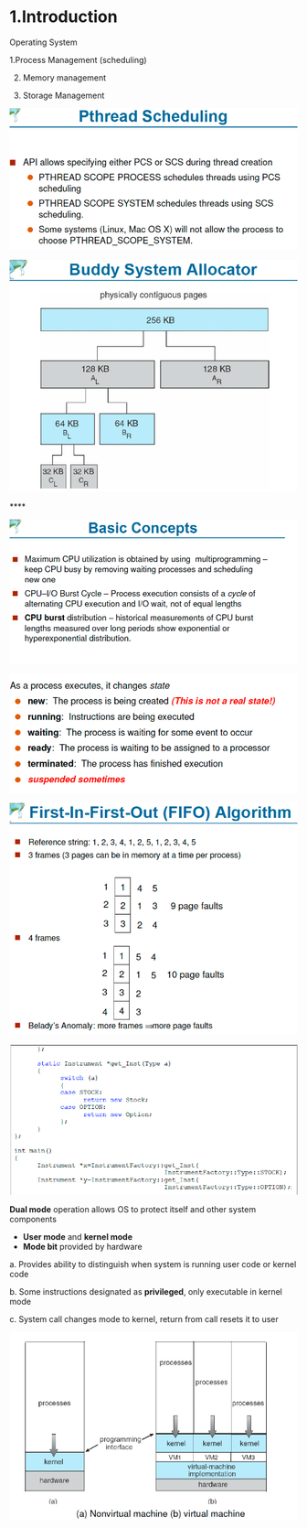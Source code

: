 # 1.Introduction

Operating System 

1.Process Management \(scheduling\) 

2. Memory management

3. Storage Management

![Performance of Various Level of Storages](../.gitbook/assets/image%20%2854%29.png)

![Storage and Device Hierarchy ](../.gitbook/assets/image%20%28124%29.png)

\*\*\*\*

![How modern computer works](../.gitbook/assets/image%20%28134%29.png)

![A dual core design](../.gitbook/assets/image%20%2880%29.png)

![Difference between Multi-processing vs Multi-programming](../.gitbook/assets/image%20%28136%29.png)

![Memory Layout of Multi-programmed System](../.gitbook/assets/image%20%2860%29.png)

**Dual mode** operation allows OS to protect itself and other system components

* **User mode** and **kernel mode** 
* **Mode bit** provided by hardware

a. Provides ability to distinguish when system is running user code or kernel code

b. Some instructions designated as **privileged**, only executable in kernel mode

c. System call changes mode to kernel, return from call resets it to user

![](../.gitbook/assets/image%20%28122%29.png)

